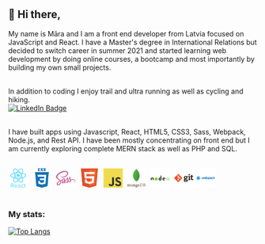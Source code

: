 ## 👋 Hi there, 

My name is Māra and I am a front end developer from Latvia focused on JavaScript and React. I have a Master's degree in International Relations but decided to switch career in summer 2021 and started learning web development by doing online courses, a bootcamp and most importantly by building my own small projects. 

<br> 
In addition to coding I enjoy trail and ultra running as well as cycling and hiking. 

<div id="badges">
  <a href="https://www.linkedin.com/in/braslava/">
    <img src="https://img.shields.io/badge/LinkedIn-blue?style=for-the-badge&logo=linkedin&logoColor=white" alt="LinkedIn Badge"/>
  </a>
</div>
<br/> 

I have built apps using Javascript, React, HTML5, CSS3, Sass, Webpack, Node.js, and Rest API. I have been mostly concentrating on front end but I am currently exploring complete MERN stack as well as PHP and SQL.  

<br/> 
<div>
  <img src="https://github.com/devicons/devicon/blob/master/icons/react/react-original-wordmark.svg" title="React" alt="React" width="40" height="40"/>&nbsp;
  <img src="https://github.com/devicons/devicon/blob/master/icons/css3/css3-plain-wordmark.svg"  title="CSS3" alt="CSS" width="40" height="40"/>&nbsp;
  <img src="https://github.com/devicons/devicon/blob/master/icons/sass/sass-original.svg"  title="SASS" alt="SASS" width="40" height="40"/>&nbsp;
  <img src="https://github.com/devicons/devicon/blob/master/icons/html5/html5-original.svg" title="HTML5" alt="HTML" width="40" height="40"/>&nbsp;
  <img src="https://github.com/devicons/devicon/blob/master/icons/javascript/javascript-original.svg" title="JavaScript" alt="JavaScript" width="40" height="40"/>&nbsp;
  <img src="https://github.com/devicons/devicon/blob/master/icons/mongodb/mongodb-original-wordmark.svg" title="MongoDB"  alt="MongoDB" width="40" height="40"/>&nbsp;
  <img src="https://github.com/devicons/devicon/blob/master/icons/nodejs/nodejs-original-wordmark.svg" title="NodeJS" alt="NodeJS" width="40" height="40"/>&nbsp;
  <img src="https://github.com/devicons/devicon/blob/master/icons/git/git-original-wordmark.svg" title="Git" **alt="Git" width="40" height="40"/>
  <img src="https://github.com/devicons/devicon/blob/master/icons/webpack/webpack-original-wordmark.svg" title="Webpack" **alt="Webpack" width="40" height="40"/>
</div>
<br/> 

### My stats: 

<!-- [![GitHub Streak](http://github-readme-streak-stats.herokuapp.com?user=braslava&theme=dark&background=000000)](https://git.io/streak-stats)
 -->
[![Top Langs](https://github-readme-stats.vercel.app/api/top-langs/?username=braslava&layout=compact)](https://github.com/anuraghazra/github-readme-stats)


<!---
Braslava/Braslava is a ✨ special ✨ repository because its `README.md` (this file) appears on your GitHub profile.
You can click the Preview link to take a look at your changes.
--->
